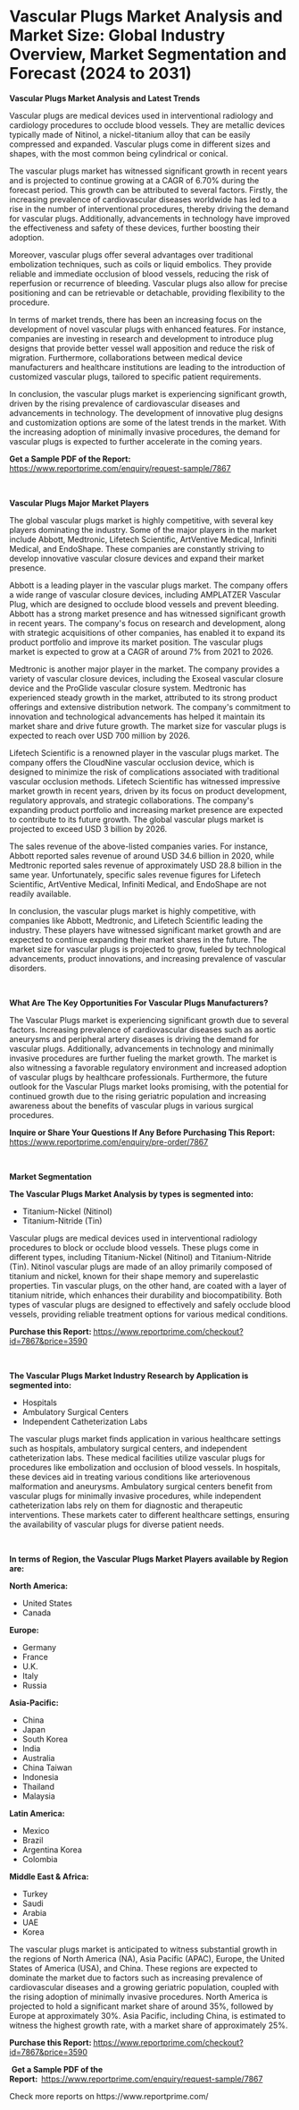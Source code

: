 <p><h1>Vascular Plugs Market Analysis and Market Size: Global Industry Overview, Market Segmentation and Forecast (2024 to 2031)</h1></p><p><strong>Vascular Plugs Market Analysis and Latest Trends</strong></p>
<p><p>Vascular plugs are medical devices used in interventional radiology and cardiology procedures to occlude blood vessels. They are metallic devices typically made of Nitinol, a nickel-titanium alloy that can be easily compressed and expanded. Vascular plugs come in different sizes and shapes, with the most common being cylindrical or conical.</p><p>The vascular plugs market has witnessed significant growth in recent years and is projected to continue growing at a CAGR of 6.70% during the forecast period. This growth can be attributed to several factors. Firstly, the increasing prevalence of cardiovascular diseases worldwide has led to a rise in the number of interventional procedures, thereby driving the demand for vascular plugs. Additionally, advancements in technology have improved the effectiveness and safety of these devices, further boosting their adoption.</p><p>Moreover, vascular plugs offer several advantages over traditional embolization techniques, such as coils or liquid embolics. They provide reliable and immediate occlusion of blood vessels, reducing the risk of reperfusion or recurrence of bleeding. Vascular plugs also allow for precise positioning and can be retrievable or detachable, providing flexibility to the procedure.</p><p>In terms of market trends, there has been an increasing focus on the development of novel vascular plugs with enhanced features. For instance, companies are investing in research and development to introduce plug designs that provide better vessel wall apposition and reduce the risk of migration. Furthermore, collaborations between medical device manufacturers and healthcare institutions are leading to the introduction of customized vascular plugs, tailored to specific patient requirements.</p><p>In conclusion, the vascular plugs market is experiencing significant growth, driven by the rising prevalence of cardiovascular diseases and advancements in technology. The development of innovative plug designs and customization options are some of the latest trends in the market. With the increasing adoption of minimally invasive procedures, the demand for vascular plugs is expected to further accelerate in the coming years.</p></p>
<p><strong>Get a Sample PDF of the Report:&nbsp;</strong> <a href="https://www.reportprime.com/enquiry/request-sample/7867">https://www.reportprime.com/enquiry/request-sample/7867</a></p>
<p>&nbsp;</p>
<p><strong>Vascular Plugs Major Market Players</strong></p>
<p><p>The global vascular plugs market is highly competitive, with several key players dominating the industry. Some of the major players in the market include Abbott, Medtronic, Lifetech Scientific, ArtVentive Medical, Infiniti Medical, and EndoShape. These companies are constantly striving to develop innovative vascular closure devices and expand their market presence.</p><p>Abbott is a leading player in the vascular plugs market. The company offers a wide range of vascular closure devices, including AMPLATZER Vascular Plug, which are designed to occlude blood vessels and prevent bleeding. Abbott has a strong market presence and has witnessed significant growth in recent years. The company's focus on research and development, along with strategic acquisitions of other companies, has enabled it to expand its product portfolio and improve its market position. The vascular plugs market is expected to grow at a CAGR of around 7% from 2021 to 2026.</p><p>Medtronic is another major player in the market. The company provides a variety of vascular closure devices, including the Exoseal vascular closure device and the ProGlide vascular closure system. Medtronic has experienced steady growth in the market, attributed to its strong product offerings and extensive distribution network. The company's commitment to innovation and technological advancements has helped it maintain its market share and drive future growth. The market size for vascular plugs is expected to reach over USD 700 million by 2026.</p><p>Lifetech Scientific is a renowned player in the vascular plugs market. The company offers the CloudNine vascular occlusion device, which is designed to minimize the risk of complications associated with traditional vascular occlusion methods. Lifetech Scientific has witnessed impressive market growth in recent years, driven by its focus on product development, regulatory approvals, and strategic collaborations. The company's expanding product portfolio and increasing market presence are expected to contribute to its future growth. The global vascular plugs market is projected to exceed USD 3 billion by 2026.</p><p>The sales revenue of the above-listed companies varies. For instance, Abbott reported sales revenue of around USD 34.6 billion in 2020, while Medtronic reported sales revenue of approximately USD 28.8 billion in the same year. Unfortunately, specific sales revenue figures for Lifetech Scientific, ArtVentive Medical, Infiniti Medical, and EndoShape are not readily available.</p><p>In conclusion, the vascular plugs market is highly competitive, with companies like Abbott, Medtronic, and Lifetech Scientific leading the industry. These players have witnessed significant market growth and are expected to continue expanding their market shares in the future. The market size for vascular plugs is projected to grow, fueled by technological advancements, product innovations, and increasing prevalence of vascular disorders.</p></p>
<p>&nbsp;</p>
<p><strong>What Are The Key Opportunities For Vascular Plugs Manufacturers?</strong></p>
<p><p>The Vascular Plugs market is experiencing significant growth due to several factors. Increasing prevalence of cardiovascular diseases such as aortic aneurysms and peripheral artery diseases is driving the demand for vascular plugs. Additionally, advancements in technology and minimally invasive procedures are further fueling the market growth. The market is also witnessing a favorable regulatory environment and increased adoption of vascular plugs by healthcare professionals. Furthermore, the future outlook for the Vascular Plugs market looks promising, with the potential for continued growth due to the rising geriatric population and increasing awareness about the benefits of vascular plugs in various surgical procedures.</p></p>
<p><strong>Inquire or Share Your Questions If Any Before Purchasing This Report:</strong> <a href="https://www.reportprime.com/enquiry/pre-order/7867">https://www.reportprime.com/enquiry/pre-order/7867</a></p>
<p>&nbsp;</p>
<p><strong>Market Segmentation</strong></p>
<p><strong>The Vascular Plugs Market Analysis by types is segmented into:</strong></p>
<p><ul><li>Titanium-Nickel (Nitinol)</li><li>Titanium-Nitride (Tin)</li></ul></p>
<p><p>Vascular plugs are medical devices used in interventional radiology procedures to block or occlude blood vessels. These plugs come in different types, including Titanium-Nickel (Nitinol) and Titanium-Nitride (Tin). Nitinol vascular plugs are made of an alloy primarily composed of titanium and nickel, known for their shape memory and superelastic properties. Tin vascular plugs, on the other hand, are coated with a layer of titanium nitride, which enhances their durability and biocompatibility. Both types of vascular plugs are designed to effectively and safely occlude blood vessels, providing reliable treatment options for various medical conditions.</p></p>
<p><strong>Purchase this Report:&nbsp;</strong><a href="https://www.reportprime.com/checkout?id=7867&price=3590">https://www.reportprime.com/checkout?id=7867&price=3590</a></p>
<p>&nbsp;</p>
<p><strong>The Vascular Plugs Market Industry Research by Application is segmented into:</strong></p>
<p><ul><li>Hospitals</li><li>Ambulatory Surgical Centers</li><li>Independent Catheterization Labs</li></ul></p>
<p><p>The vascular plugs market finds application in various healthcare settings such as hospitals, ambulatory surgical centers, and independent catheterization labs. These medical facilities utilize vascular plugs for procedures like embolization and occlusion of blood vessels. In hospitals, these devices aid in treating various conditions like arteriovenous malformation and aneurysms. Ambulatory surgical centers benefit from vascular plugs for minimally invasive procedures, while independent catheterization labs rely on them for diagnostic and therapeutic interventions. These markets cater to different healthcare settings, ensuring the availability of vascular plugs for diverse patient needs.</p></p>
<p>&nbsp;</p>
<p><strong>In terms of Region, the Vascular Plugs Market Players available by Region are:</strong></p>
<p>
    <p> <strong> North America: </strong>
        <ul>
            <li>United States</li>
            <li>Canada</li>
        </ul>
        </p> 
    <p> <strong> Europe: </strong>
        <ul>
            <li>Germany</li>
            <li>France</li>
            <li>U.K.</li>
            <li>Italy</li>
            <li>Russia</li>
        </ul>
        </p> 
    <p> <strong> Asia-Pacific: </strong>
        <ul>
            <li>China</li>
            <li>Japan</li>
            <li>South Korea</li>
            <li>India</li>
            <li>Australia</li>
            <li>China Taiwan</li>
            <li>Indonesia</li>
            <li>Thailand</li>
            <li>Malaysia</li>
        </ul>
        </p> 
    <p> <strong> Latin America: </strong>
        <ul>
            <li>Mexico</li>
            <li>Brazil</li>
            <li>Argentina Korea</li>
            <li>Colombia</li>
        </ul>
        </p> 
    <p> <strong> Middle East & Africa: </strong>
        <ul>
            <li>Turkey</li>
            <li>Saudi</li>
            <li>Arabia</li>
            <li>UAE</li>
            <li>Korea</li>
        </ul>
    </p>
    </p>
<p><p>The vascular plugs market is anticipated to witness substantial growth in the regions of North America (NA), Asia Pacific (APAC), Europe, the United States of America (USA), and China. These regions are expected to dominate the market due to factors such as increasing prevalence of cardiovascular diseases and a growing geriatric population, coupled with the rising adoption of minimally invasive procedures. North America is projected to hold a significant market share of around 35%, followed by Europe at approximately 30%. Asia Pacific, including China, is estimated to witness the highest growth rate, with a market share of approximately 25%.</p></p>
<p><strong>Purchase this Report: </strong><a href="https://www.reportprime.com/checkout?id=7867&price=3590">https://www.reportprime.com/checkout?id=7867&price=3590</a></p>
<p>&nbsp;<strong>Get a Sample PDF of the Report:&nbsp;&nbsp;</strong><a href="https://www.reportprime.com/enquiry/request-sample/7867">https://www.reportprime.com/enquiry/request-sample/7867</a></p>
<p><strong></strong></p>
<p>Check more reports on https://www.reportprime.com/</p>